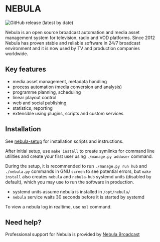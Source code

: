 NEBULA
======

![GitHub release (latest by date)](https://img.shields.io/github/v/release/nebulabroadcast/nebula?style=for-the-badge)

Nebula is an open source broadcast automation and media asset management system for television, radio and VOD platforms.
Since 2012 Nebula has proven stable and reliable software in 24/7 broadcast environment and it is now used by TV and production companies worldwide.

Key features
------------

 - media asset management, metadata handling
 - process automation (media conversion and analysis)
 - programme planning, scheduling
 - linear playout control
 - web and social publishing
 - statistics, reporting
 - extensible using plugins, scripts and custom services

Installation
------------

See [nebula-setup](https://github.com/nebulabroadcast/nebula-setup)
for installation scripts and instructions.

After initial setup, use `make install` to create symlinks for command line utilities
and create your first user using `./manage.py adduser` command.

During the setup, it is recommended to run `./manage.py run hub` and `./nebula.py` commands in
GNU `screen` to see potential errors, but `make install` also creates `nebula` and `nebula-hub`
systemd units (disabled by default), which you may use to run the software in production.

 - systemd units assume nebula is installed in `/opt/nebula/`
 - `nebula` service waits 30 seconds before it is started by systemd

To view a nebula log in realtime, use `nxl` command.

Need help?
----------

Professional support for Nebula is provided by [Nebula Broadcast](https://nebulabroadcast.com)
